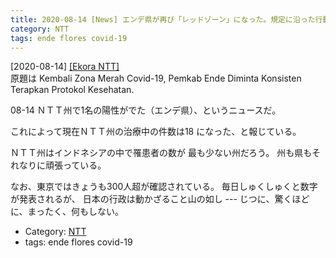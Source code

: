 ```yaml
---
title: 2020-08-14 [News] エンデ県が再び「レッドゾーン」になった。規定に沿った行動をとるように指導するべく県政府が要請をうけた 
category: NTT
tags: ende flores covid-19
---
```


[2020-08-14] [[Ekora NTT]](https://ekorantt.com/2020/08/14/kembali-zona-merah-covid-19-pemkab-ende-diminta-konsisten-terapkan-protokol-kesehatan/)  
 原題は Kembali Zona Merah Covid-19,
Pemkab Ende Diminta Konsisten Terapkan Protokol Kesehatan.

 08-14 ＮＴＴ州で1名の陽性がでた（エンデ県）、というニュースだ。

これによって現在ＮＴＴ州の治療中の件数は18 になった、と報じている。

ＮＴＴ州はインドネシアの中で罹患者の数が
最も少ない州だろう。
州も県もそれなりに頑張っている。

 なお、東京ではきょうも300人超が確認されている。
毎日しゅくしゅくと数字が発表されるが、
日本の行政は動かざること山の如し ---
じつに、驚くほどに、まったく、何もしない。

- Category: [NTT](https://merapano.github.io/categories.html#NTT)
- tags: ende flores covid-19

